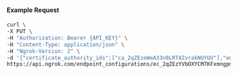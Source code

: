 <!-- Code generated for API Clients. DO NOT EDIT. -->

#### Example Request

```bash
curl \
-X PUT \
-H "Authorization: Bearer {API_KEY}" \
-H "Content-Type: application/json" \
-H "Ngrok-Version: 2" \
-d '{"certificate_authority_ids":["ca_2qZEzeWeA33n8LRT4ZvrakNUYUU"],"enabled":true}' \
https://api.ngrok.com/endpoint_configurations/ec_2qZEzYVbOXYCM7KFxmngpm8kqEH/mutual_tls
```
